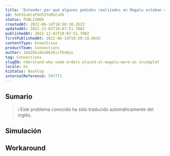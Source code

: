 ```yaml
---
title: 'Entender por qué algunos pedidos realizados en Magalu estaban como incompletos'
id: 5eFd1ukCxF9n53TeMiCvOX
status: PUBLISHED
createdAt: 2022-06-14T18:50:10.262Z
updatedAt: 2022-12-02T18:07:51.700Z
publishedAt: 2022-12-02T18:07:51.700Z
firstPublishedAt: 2022-06-14T18:50:10.664Z
contentType: knownIssue
productTeam: Connections
author: 2mXZkbi0oi061KicTExNjo
tag: Connections
slugEN: nderstand-why-some-orders-placed-at-magalu-were-as-incomplet
locale: es
kiStatus: Backlog
internalReference: 597771
---
```


## Sumario

>ℹ️ Este problema conocido ha sido traducido automáticamente del inglés.



## Simulación



## Workaround



